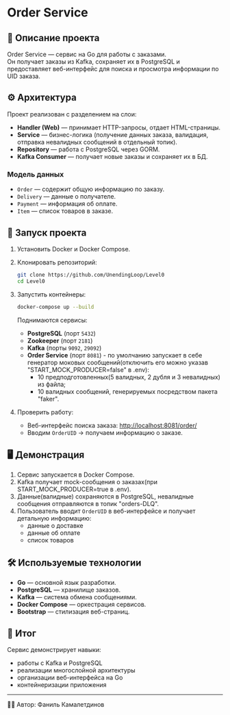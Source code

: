 # Order Service

## 📌 Описание проекта
Order Service — сервис на Go для работы с заказами.  
Он получает заказы из Kafka, сохраняет их в PostgreSQL и предоставляет веб-интерфейс для поиска и просмотра информации по UID заказа.

## ⚙️ Архитектура
Проект реализован с разделением на слои:
- **Handler (Web)** — принимает HTTP-запросы, отдает HTML-страницы.
- **Service** — бизнес-логика (получение данных заказа, валидация, отправка невалидных сообщений в отдельный топик).
- **Repository** — работа с PostgreSQL через GORM.
- **Kafka Consumer** — получает новые заказы и сохраняет их в БД.

### Модель данных
- `Order` — содержит общую информацию по заказу.
- `Delivery` — данные о получателе.
- `Payment` — информация об оплате.
- `Item` — список товаров в заказе.

## 🚀 Запуск проекта
1. Установить Docker и Docker Compose.
2. Клонировать репозиторий:
   ```bash
   git clone https://github.com/UnendingLoop/Level0
   cd Level0
   ```
3. Запустить контейнеры:
   ```bash
   docker-compose up --build
   ```
   Поднимаются сервисы:
   - **PostgreSQL** (порт `5432`)
   - **Zookeeper** (порт `2181`)
   - **Kafka** (порты `9092`, `29092`)
   - **Order Service** (порт `8081`) - по умолчанию запускает в себе генератор моковых сообщений(отключить его можно указав "START_MOCK_PRODUCER=false" в .env):
      - 10 предподготовленных(5 валидных, 2 дубля и 3 невалидных) из файла;
      - 10 валидных сообщений, генерируемых посредством пакета "faker".

4. Проверить работу:
   - Веб-интерфейс поиска заказа: [http://localhost:8081/order/](http://localhost:8081/order/)
   - Вводим `OrderUID` → получаем информацию о заказе.

## 🖥️ Демонстрация
1. Сервис запускается в Docker Compose.
2. Kafka получает mock-сообщения о заказах(при START_MOCK_PRODUCER=true в .env).
3. Данные(валидные) сохраняются в PostgreSQL, невалидные cообщения отправляются в топик "orders-DLQ".
4. Пользователь вводит `OrderUID` в веб-интерфейсе и получает детальную информацию:
   - данные о доставке
   - данные об оплате
   - список товаров

## 🛠 Используемые технологии
- **Go** — основной язык разработки.
- **PostgreSQL** — хранилище заказов.
- **Kafka** — система обмена сообщениями.
- **Docker Compose** — оркестрация сервисов.
- **Bootstrap** — стилизация веб-страниц.

## 📄 Итог
Сервис демонстрирует навыки:
- работы с Kafka и PostgreSQL
- реализации многослойной архитектуры
- организации веб-интерфейса на Go
- контейнеризации приложения

---
👨‍💻 Автор: Фаниль Камалетдинов
